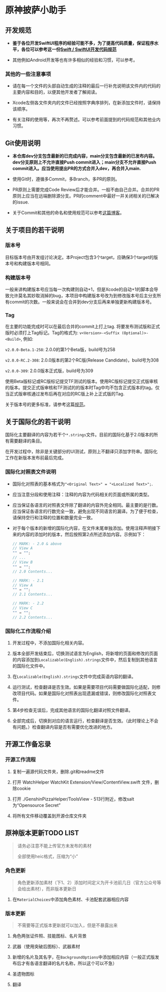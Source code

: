 # 原神披萨小助手

## 开发规范

- **鉴于各位开发SwiftUI程序的经验可能不多，为了提高代码质量，保证程序水平，各位可以参考这一份[Swift / SwiftUI开发代码规范](https://github.com/Bill-Haku/wiki/wiki/SwiftUI-Coding-Standards )**

- 其他例如Android开发等也有许多相似的经验和习惯，可以参考。

### 其他的一些注意事项

- 请在每一个文件的头部自动生成的注释的最后一行补充说明该文件内的代码的主要内容和目的，以便其他开发者了解阅读。

- Xcode左侧各文件夹内的文件已经按照字典序排列，在新添加文件时，请保持该顺序。

- 有关注释的使用等，再次不再赘述。可以参考前面提到的代码规范和其他业内习惯。

## Git使用说明

- **本仓库dev分支包含最新的已完成内容，main分支包含最新的已发布内容。dev分支原则上不允许直接Push commit进入；main分支不允许直接Push commit进入。应当使用提出PR的方式合并入dev，再合并入main.** 

- 使用Git时，遵循多Commit，多Branch，多PR的原则。

- PR原则上需要完成Code Review后才能合并。一般不由自己合并。合并的PR原则上应当在远端删除源分支。PR的comment中最好一并关闭相关的已解决的issue.

- 关于Commit和其他的命名和使用规范可以参考[这篇博客](https://jaeger.itscoder.com/dev/2018/09/12/using-git-in-project.html)。

## 关于项目的若干说明

### 版本号

目标版本号由开发组讨论决定。本Project包含3个target，应确保3个target的版本号和构建版本号相同。

### 构建版本号

一般来讲构建版本号应当每一次构建则自动+1，但是Xcode的自动+1的脚本会导致允许莫名其妙取消掉的bug，本项目中构建版本号改为到修改版本号后主分支所有commit的次数。一般来说会在合并到dev分支后再来单独更新构建版本号。

### Tag

在主要的功能完成时可以在最后合并的commit上打上tag. 将要发布测试版和正式版时必须打上Tag标记。Tag的格式为: `v<Version>-<Suffix (Optional)>-<Build>`, 例如:

`v2.0.0-Beta.1-258`: 2.0.0的第1个Beta版，build号为258

`v2.0.0-RC.2-308`: 2.0.0版本的第2个RC版(Release Candidate)，build号为308

`v2.0.0-309`: 2.0.0版本正式版，build号为309

使用Beta版标记或RC版标记提交TF测试的版本。使用RC版标记提交正式版审核的版本。提交正式版审核和TF测试的的版本时Tag中均不包含正式版本的tag。仅当正式版审核通过发布后再在对应的RC版上补上正式版的Tag.

关于版本号的更多标准，请参考这篇[规范](https://semver.org)。

## 关于国际化的若干说明

国际化主要翻译的内容为若干个`*.strings`文件。目前的国际化基于2.0版本的所有需要翻译的条目。

在开发过程中，除非是关键部分的UI测试，原则上不翻译只添加字符串。国际化工作在新版本发布前最后完成。

### 国际化对照表文件说明

- 国际化对照表的基本格式为`"<Original Text>" = "<Localized Text>";`.

- 应当注意分段和使用注释：注释的内容为代码相关的页面或所属的类型。

- 应当保证各语言的对照表文件除了翻译的内容外完全相同。最主要的是行数。应当保证各语言的行数完全一致，避免出现不同语言的漏译。为了便于检查，请保持空行和注释的位置和数量完全一致。

- 对于每个版本的新增的国际化内容，在文件末尾单独添加。使用注释声明接下来的内容的添加时的版本，然后按照第2点所述添加内容。示例如下：

    ``` swift
    // MARK: - 2.0 & above
    // View A
    "" = "";
    // ...
    // View B
    "" = "";
    // 2.0 Contents...
    
    // MARK: - 2.1
    // View A
    "" = "";
    // 2.1 Contents...
    
    // MARK: - 2.2
    // View C
    "" = "";
    // 2.2 Contents...
    ```
    

### 国际化工作流程介绍

1. 开发过程中，不添加国际化相关内容。

2. 版本全部开发结束后，切换测试语言为English，将新增的页面和修改的页面的内容添加到`Localizable(English).strings`文件中，然后复制到其他语言的国际化文件中。

3. 在`Localizable(English).strings`文件中完成英语内容的翻译。

4. 运行测试，检查翻译是否生效。如果是需要项目代码需要做国际化适配，则修改项目代码。如果是国际化对照表出现遗漏或错误，则修改国际化对照表文件。

5. 第4步检查无误后，完成其他语言的国际化翻译对照文件翻译。

6. 全部完成后，切换到对应的语言运行，检查翻译是否生效。（此时理论上不会有问题。）检查翻译内容是否有需要优化改进的地方。

## 开源工作备忘录

### 开源工作流程

1. 复制一遍源代码文件夹，删除.git和readme文件

2. 打开 WatchHelper WatchKit Extension/View/ContentView.swift 文件，删除cookie

3. 打开 ./GenshinPizzaHelper/ToolsView - 513行附近，修改salt为“Opensource Secret”

4. 将所有文件移动覆盖到开源仓库文件夹

## 原神版本更新TODO LIST

> 请务必注意不能上传官方未发布的素材
> 
> 全部使用heic格式，压缩为“小”

### 角色更新

> 角色更新添加素材（下1、2）添加时间定义为开卡池前几日（官方公众号等会给出素材），而非版本更新日

1. 在`MaterialChoices`中添加角色素材、卡池配套武器相应内容

### 版本更新

> 不需要等正式版本更新就可以加入，但是不暴露出来

1. 角色两张证件照、技能图标、名片背景

2. 武器（使用突破后图标）、武器素材

3. 新增的名片及其名字，在`BackgroundOptions`中添加相应内容（一般正式版发布后才有各语言翻译的名片名称，所以这个可以不急）

4. 圣遗物图标

5. 翻译
